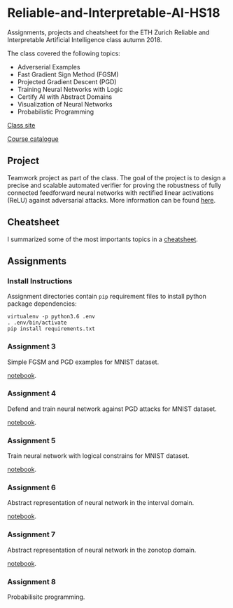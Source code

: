 # Reliable-and-Interpretable-AI-HS18
Assignments, projects and cheatsheet for the ETH Zurich Reliable and Interpretable Artificial Intelligence class autumn 2018.

The class covered the following topics:
- Adverserial Examples
- Fast Gradient Sign Method (FGSM)
- Projected Gradient Descent (PGD)
- Training Neural Networks with Logic
- Certify AI with Abstract Domains
- Visualization of Neural Networks
- Probabilistic Programming

[Class site](https://www.sri.inf.ethz.ch/teaching/riai2018)

[Course catalogue](http://www.vvz.ethz.ch/Vorlesungsverzeichnis/lerneinheit.view?semkez=2018W&ansicht=KATALOGDATEN&lerneinheitId=123752&lang=en)

## Project
Teamwork project as part of the class. The goal of the project is to design a precise and scalable automated verifier for proving the robustness of fully connected feedforward neural networks with rectified linear activations (ReLU) against adversarial attacks. More information can be found [here](./project).

## Cheatsheet
I summarized some of the most importants topics in a [cheatsheet](./cheatsheet).

## Assignments

### Install Instructions
Assignment directories contain `pip` requirement files to install python package dependencies:
```
virtualenv -p python3.6 .env
. .env/bin/activate
pip install requirements.txt
```

### Assignment 3
Simple FGSM and PGD examples for MNIST dataset.

[notebook](./assignments/ex3/task.ipynb).

### Assignment 4
Defend and train neural network against PGD attacks for MNIST dataset.

[notebook](./assignments/ex4/task.ipynb).

### Assignment 5
Train neural network with logical constrains for MNIST dataset.

[notebook](./assignments/ex6/ex6.ipynb).

### Assignment 6
Abstract representation of neural network in the interval domain.

[notebook](./assignments/ex6/ex6.ipynb).

### Assignment 7
Abstract representation of neural network in the zonotop domain.

[notebook](./assignments/ex7/notebook.ipynb).

### Assignment 8
Probabilisitc programming.
